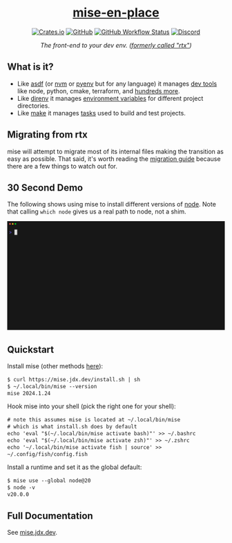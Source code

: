 <div align="center">
<h1><a href="https://mise.jdx.dev">mise-en-place</a></h1>
<!-- <a href="https://mise.jdx.dev"><picture> -->
<!--   <source media="(prefers-color-scheme: dark)" width="617" srcset="./docs/logo-dark@2x.png"> -->
<!--   <img alt="mise logo" width="617" src="./docs/logo-light@2x.png"> -->
<!-- </picture></a> -->
<a href="https://crates.io/crates/mise"><img alt="Crates.io" src="https://img.shields.io/crates/v/mise?style=for-the-badge"></a>
<a href="https://github.com/jdx/mise/blob/main/LICENSE"><img alt="GitHub" src="https://img.shields.io/github/license/jdx/mise?color=%2320A920&style=for-the-badge"></a>
<a href="https://github.com/jdx/mise/actions/workflows/test.yml"><img alt="GitHub Workflow Status" src="https://img.shields.io/github/actions/workflow/status/jdx/mise/test.yml?color=%2320A920&style=for-the-badge"></a>
<!-- <a href="https://codecov.io/gh/jdx/mise"><img alt="Codecov" src="https://img.shields.io/codecov/c/github/jdx/mise?color=%2320A920&style=for-the-badge"></a> -->
<a href="https://discord.gg/mABnUDvP57"><img alt="Discord" src="https://img.shields.io/discord/1066429325269794907?color=%23738ADB&style=for-the-badge"></a>
<p><em>The front-end to your dev env. (<a href="https://mise.jdx.dev/rtx.html">formerly called "rtx"</a>)</em></p>
</div>

## What is it?

* Like [asdf](https://asdf-vm.com) (or [nvm](https://github.com/nvm-sh/nvm) or [pyenv](https://github.com/pyenv/pyenv) but for any language) it manages [dev tools](https://mise.jdx.dev/dev-tools/) like node, python, cmake, terraform, and [hundreds more](https://mise.jdx.dev/plugins.html).
* Like [direnv](https://github.com/direnv/direnv) it manages [environment variables](https://mise.jdx.dev/environments.html) for different project directories.
* Like [make](https://www.gnu.org/software/make/manual/make.html) it manages [tasks](https://mise.jdx.dev/tasks/) used to build and test projects.

## Migrating from rtx

mise will attempt to migrate most of its internal files making the transition as easy as possible. That said, it's worth reading the [migration guide](https://mise.jdx.dev/rtx.html) because there are a few things to watch out for.

## 30 Second Demo

The following shows using mise to install different versions
of [node](https://nodejs.org).
Note that calling `which node` gives us a real path to node, not a shim.

[![demo](./docs/demo.gif)](./docs/demo.gif)

## Quickstart

Install mise (other methods [here](https://mise.jdx.dev/getting-started.html)):

```sh-session
$ curl https://mise.jdx.dev/install.sh | sh
$ ~/.local/bin/mise --version
mise 2024.1.24
```

Hook mise into your shell (pick the right one for your shell):

```sh-session
# note this assumes mise is located at ~/.local/bin/mise
# which is what install.sh does by default
echo 'eval "$(~/.local/bin/mise activate bash)"' >> ~/.bashrc
echo 'eval "$(~/.local/bin/mise activate zsh)"' >> ~/.zshrc
echo '~/.local/bin/mise activate fish | source' >> ~/.config/fish/config.fish
```

Install a runtime and set it as the global default:

```sh-session
$ mise use --global node@20
$ node -v
v20.0.0
```

## Full Documentation

See [mise.jdx.dev](https://mise.jdx.dev).
